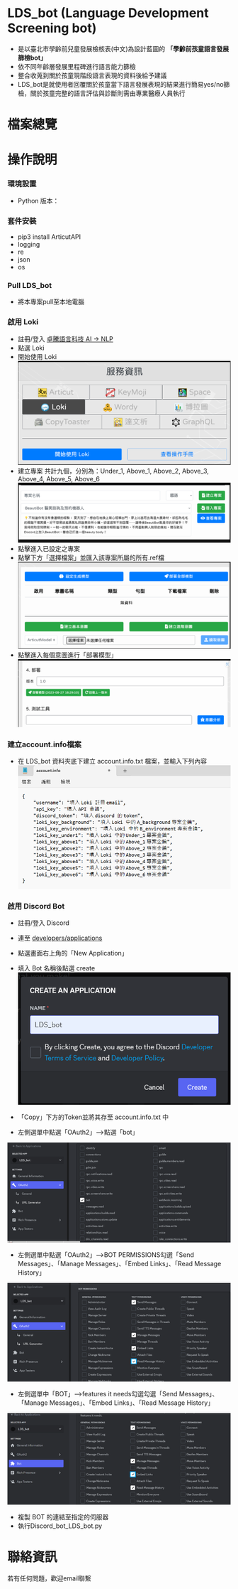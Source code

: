 # **LDS_bot (Language Development Screening bot)**

* 是以臺北市學齡前兒童發展檢核表(中文)為設計藍圖的 **「學齡前孩童語言發展篩檢bot」**
* 依不同年齡層發展里程碑進行語言能力篩檢
* 整合收蒐到關於孩童現階段語言表現的資料後給予建議
* LDS_bot是就使用者回覆關於孩童當下語言發展表現的結果進行簡易yes/no篩檢，關於孩童完整的語言評估與診斷則需由專業醫療人員執行

# **檔案總覽**


# **操作說明**
### **環境設置**
* Python 版本：

### **套件安裝**
* pip3 install ArticutAPI
* logging
* re
* json
* os

### **Pull LDS_bot**
* 將本專案pull至本地電腦

### **啟用 Loki**
* 註冊/登入 [卓騰語言科技 AI -> NLP](https://api.droidtown.co/login/)
* 點選 Loki 
* 開始使用 Loki<br>
  <img src="https://github.com/FishInBed/LDS_bot/blob/main/image/Loki_1.png" width="600" />
* 建立專案
  共計九個，分別為：Under_1, Above_1, Above_2, Above_3, Above_4, Above_5, Above_6
![](https://github.com/FishInBed/LDS_bot/blob/main/image/Loki_2.png)
* 點擊進入已設定之專案
* 點擊下方「選擇檔案」並匯入該專案所屬的所有.ref檔
![](https://github.com/FishInBed/LDS_bot/blob/main/image/Loki_3.png)
* 點擊進入每個意圖進行「部署模型」
![](https://github.com/FishInBed/LDS_bot/blob/main/image/Loki_4.png)

### **建立account.info檔案**
* 在 LDS_bot 資料夾底下建立 account.info.txt 檔案，並輸入下列內容
![](https://github.com/FishInBed/LDS_bot/blob/main/image/account.info.png)

### **啟用 Discord Bot**
* 註冊/登入 Discord
* 連至 [developers/applications](https://discord.com/developers/applications) 
* 點選畫面右上角的「New Application」
* 填入 Bot 名稱後點選 create
![](https://github.com/FishInBed/LDS_bot/blob/main/image/discord_1.png)

* 「Copy」下方的Token並將其存至 account.info.txt 中
  
* 左側選單中點選「OAuth2」-->點選「bot」

![](https://github.com/FishInBed/LDS_bot/blob/main/image/discord_2.png)

* 左側選單中點選「OAuth2」-->BOT PERMISSIONS勾選「Send Messages」、「Manage Messages」、「Embed Links」、「Read Message History」

![](https://github.com/FishInBed/LDS_bot/blob/main/image/discord_3.png)

* 左側選單中「BOT」-->features it needs勾選勾選「Send Messages」、「Manage Messages」、「Embed Links」、「Read Message History」

![](https://github.com/FishInBed/LDS_bot/blob/main/image/discord_4.png)

* 複製 BOT 的連結至指定的伺服器
* 執行Discord_bot_LDS_bot.py


# **聯絡資訊**
若有任何問題，歡迎email聯繫
